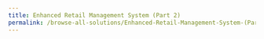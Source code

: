 ```yaml
---
title: Enhanced Retail Management System (Part 2)
permalink: /browse-all-solutions/Enhanced-Retail-Management-System-(Part-2)
---
```


